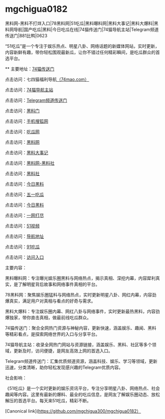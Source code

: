 # mgchigua0182
黑料网-黑料不打烊入口|78黑料网|51吃瓜|黑料曝料网|黑料大事记|黑料大爆料|黑料网导航|国产吃瓜|黑料|今日吃瓜在线|74猫传送门|74猫导航主站|Telegram频道传送门|881比鸭|0623

“51吃瓜”是一个专注于娱乐热点、明星八卦、网络话题的新媒体网站，实时更新，内容新鲜有趣，带你轻松围观最新瓜，让你不错过任何精彩瞬间，是吃瓜群众的首选平台。

** 主要地址：<a href="https://74mao.com/">74猫传送门</a>

点击访问：七四猫福利导航<a href="https://74mao.com/">（74mao.com）</a>

点击访问：<a href="https://74mao.com/">74猫导航主站</a>

点击访问：<a href="https://74mao.com/">Telegram频道传送门</a>

点击访问：<a href="https://hl113.pages.dev/">黑料门</a>

点击访问：<a href="https://hl125.pages.dev/">手机搜狐网</a>

点击访问：<a href="https://hl134.pages.dev/">吃瓜网</a>

点击访问：<a href="https://hl181.pages.dev/">黑料网</a>

点击访问：<a href="https://hl170.pages.dev/">黑料大事记</a>

点击访问：<a href="https://hl223.pages.dev/">黑料网-黑料社</a>

点击访问：<a href="https://hl159.pages.dev/">黑料社</a>

点击访问：<a href="https://hl155.pages.dev/">今日黑料</a>

点击访问：<a href="https://hl137.pages.dev/">五一吃瓜</a>

点击访问：<a href="https://hl159.pages.dev/">今日黑料</a>

点击访问：<a href="https://hj-821.pages.dev/">一网打尽</a>

点击访问：<a href="https://hj-822.pages.dev/">51视频</a>

点击访问：<a href="https://hj-835.pages.dev/">导航地址</a>

点击访问：<a href="https://hj-835.pages.dev/">91吃瓜</a>

点击访问：<a href="https://hj-842.pages.dev/">访问入口</a>

主要内容：

黑料曝料网：专注曝光娱乐圈黑料与网络热点，揭示真相、深挖内幕，内容犀利真实，是了解明星背后故事和网络事件真相的平台。

78黑料网：聚焦娱乐圈猛料与网络热点，实时更新明星八卦、网红内幕，内容劲爆真实，满足用户对真相与看点的好奇与需求。

黑料大爆料：专注娱乐圈内幕、网红八卦与网络事件，实时更新最热黑料，内容劲爆独家，带你直击真相，做最前线吃瓜群众。

74猫传送门：聚合全网热门资源与神秘内容，更新快速，涵盖娱乐、趣闻、黑料等精彩看点，是探索网络世界的入口与分享平台。

74猫导航主站：收录全网热门网站与资源链接，涵盖娱乐、黑料、社区等多个领域，更新及时，访问便捷，是网友高效上网的首选入口。

Telegram频道传送门：汇集优质频道资源，涵盖科技、娱乐、学习等领域，更新迅速，分类清晰，助你轻松发现感兴趣的Telegram优质内容。

社会影响：

《51吃瓜》是一个实时更新的娱乐资讯平台，专注分享明星八卦、网络热点、社会趣闻等内容。这里有最新的爆料、最全的吃瓜信息，是网友了解娱乐圈动态、放松解压的首选平台。每天来51吃瓜，精彩不断。

[Canonical link](https://github.com/mgchigua300/mgchigua0182）
